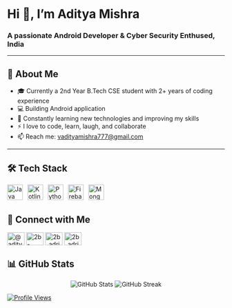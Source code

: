 # Hi 👋, I’m **Aditya Mishra**
### A passionate Android Developer & Cyber Security Enthused, India

---

## 🔭 About Me

- 🎓 Currently a 2nd Year B.Tech CSE student with 2+ years of coding experience
- 💻 Building Android application
- 🌱 Constantly learning new technologies and improving my skills
- ⚡ I love to code, learn, laugh, and collaborate
- 📫 Reach me: [vadityamishra777@gmail.com](mailto:vadityamishra777@gmail.com)

---

## 🛠️ Tech Stack
<p align="left">
  <img src="https://raw.githubusercontent.com/danielcranney/readme-generator/main/public/icons/skills/java-colored.svg" alt="Java" width="36" height="36" />&ensp;
  <img src="https://raw.githubusercontent.com/danielcranney/readme-generator/main/public/icons/skills/kotlin-colored.svg" alt="Kotlin" width="36" height="36" />&ensp;
  <img src="https://raw.githubusercontent.com/danielcranney/readme-generator/main/public/icons/skills/python-colored.svg" alt="Python" width="36" height="36" />&ensp;
  <img src="https://raw.githubusercontent.com/danielcranney/readme-generator/main/public/icons/skills/firebase-colored.svg" alt="Firebase" width="36" height="36"/>&ensp;
  <img src="https://raw.githubusercontent.com/danielcranney/readme-generator/main/public/icons/skills/mongodb-colored.svg" alt="MongoDB" width="36" height="36" />&ensp;

## 🔗 Connect with Me
<p align="left">
<a href="https://twitter.com/@adityamishrasu1" target="blank"><img align="center" src="https://raw.githubusercontent.com/rahuldkjain/github-profile-readme-generator/master/src/images/icons/Social/twitter.svg" alt="@adityamishrasu1" height="30" width="40" /></a>
<a href="https://linkedin.com/in/2b-adrix" target="blank"><img align="center" src="https://raw.githubusercontent.com/rahuldkjain/github-profile-readme-generator/master/src/images/icons/Social/linked-in-alt.svg" alt="2b-adrix" height="30" width="40" /></a>
<a href="https://instagram.com/2b_adrix" target="blank"><img align="center" src="https://raw.githubusercontent.com/rahuldkjain/github-profile-readme-generator/master/src/images/icons/Social/instagram.svg" alt="2b_adrix" height="30" width="40" /></a>
<a href="https://www.leetcode.com/2b_adrix" target="blank"><img align="center" src="https://raw.githubusercontent.com/rahuldkjain/github-profile-readme-generator/master/src/images/icons/Social/leet-code.svg" alt="2b_adrix" height="30" width="40" /></a>
</p>

## 📊 GitHub Stats
<p align="center">
  <img src="https://github-readme-stats.vercel.app/api?username=2b-arix&show_icons=true&theme=dark&bg_color=000000&text_color=ffffff&icon_color=ffffff&hide_border=true&title_color=ffffff&card_width=420" alt="GitHub Stats" />
  <img src="https://github-readme-streak-stats.herokuapp.com/?user=2b-adrixp&theme=dark&background=000000&hide_border=true" alt="GitHub Streak"/>
</p>

[![Profile Views](https://komarev.com/ghpvc/?username=2b-adrix&label=Profile%20views&color=0e75b6&style=flat)](https://github.com/2b-adrix)
